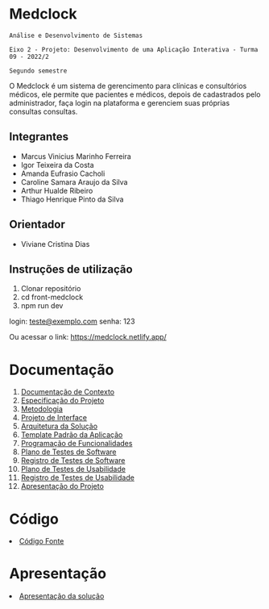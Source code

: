 # Medclock

`Análise e Desenvolvimento de Sistemas`

`Eixo 2 - Projeto: Desenvolvimento de uma Aplicação Interativa - Turma 09 - 2022/2`

`Segundo semestre`

O Medclock é um sistema de gerencimento para clínicas e consultórios médicos, ele permite que pacientes e médicos, depois de cadastrados pelo administrador, faça login na plataforma e gerenciem suas próprias consultas consultas.

## Integrantes

- Marcus Vinicius Marinho Ferreira
- Igor Teixeira da Costa
- Amanda Eufrasio Cacholi
- Caroline Samara Araujo da Silva
- Arthur Hualde Ribeiro
- Thiago Henrique Pinto da Silva

## Orientador

- Viviane Cristina Dias

## Instruções de utilização

1. Clonar repositório
2. cd front-medclock
3. npm run dev

login: teste@exemplo.com
senha: 123

Ou acessar o link: https://medclock.netlify.app/

# Documentação

<ol>
<li><a href="docs/01-Documentação de Contexto.md"> Documentação de Contexto</a></li>
<li><a href="docs/02-Especificação do Projeto.md"> Especificação do Projeto</a></li>
<li><a href="docs/03-Metodologia.md"> Metodologia</a></li>
<li><a href="docs/04-Projeto de Interface.md"> Projeto de Interface</a></li>
<li><a href="docs/05-Arquitetura da Solução.md"> Arquitetura da Solução</a></li>
<li><a href="docs/06-Template Padrão da Aplicação.md"> Template Padrão da Aplicação</a></li>
<li><a href="docs/07-Programação de Funcionalidades.md"> Programação de Funcionalidades</a></li>
<li><a href="docs/08-Plano de Testes de Software.md"> Plano de Testes de Software</a></li>
<li><a href="docs/09-Registro de Testes de Software.md"> Registro de Testes de Software</a></li>
<li><a href="docs/10-Plano de Testes de Usabilidade.md"> Plano de Testes de Usabilidade</a></li>
<li><a href="docs/11-Registro de Testes de Usabilidade.md"> Registro de Testes de Usabilidade</a></li>
<li><a href="docs/12-Apresentação do Projeto.md"> Apresentação do Projeto</a></li>
</ol>

# Código

<li><a href="src/README.md"> Código Fonte</a></li>

# Apresentação

<li><a href="presentation/README.md"> Apresentação da solução</a></li>
